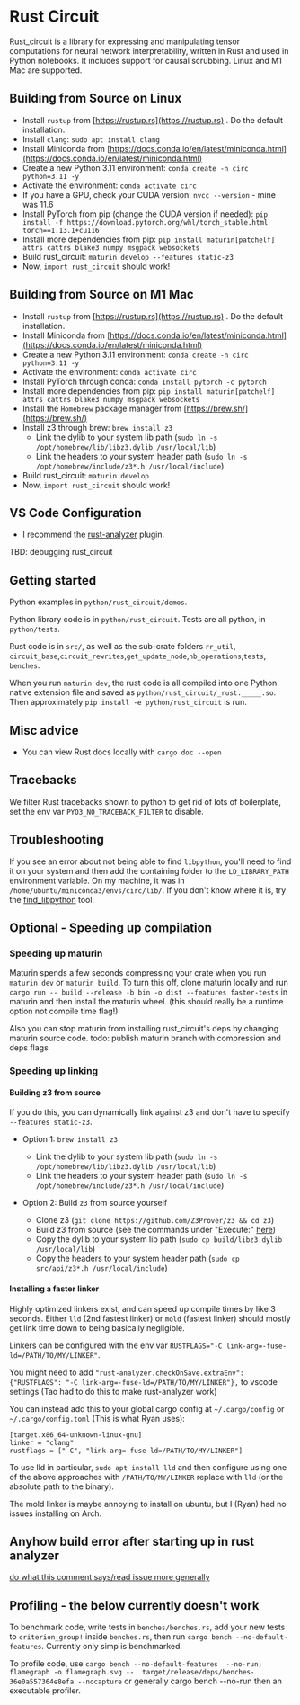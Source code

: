 # Rust Circuit

Rust_circuit is a library for expressing and manipulating tensor computations for neural network interpretability, written in Rust and used in Python notebooks. It includes support for causal scrubbing. Linux and M1 Mac are supported.

## Building from Source on Linux

- Install `rustup` from [https://rustup.rs](https://rustup.rs) . Do the default installation.
- Install `clang`: `sudo apt install clang`
- Install Miniconda from [https://docs.conda.io/en/latest/miniconda.html](https://docs.conda.io/en/latest/miniconda.html)
- Create a new Python 3.11 environment: `conda create -n circ python=3.11 -y`
- Activate the environment: `conda activate circ`
- If you have a GPU, check your CUDA version: `nvcc --version` - mine was 11.6
- Install PyTorch from pip (change the CUDA version if needed):  `pip install -f https://download.pytorch.org/whl/torch_stable.html torch==1.13.1+cu116`
- Install more dependencies from pip: `pip install maturin[patchelf] attrs cattrs blake3 numpy msgpack websockets`
- Build rust_circuit: `maturin develop --features static-z3`
- Now, `import rust_circuit` should work!

## Building from Source on M1 Mac

- Install `rustup` from [https://rustup.rs](https://rustup.rs) . Do the default installation.
- Install Miniconda from [https://docs.conda.io/en/latest/miniconda.html](https://docs.conda.io/en/latest/miniconda.html)
- Create a new Python 3.11 environment: `conda create -n circ python=3.11 -y`
- Activate the environment: `conda activate circ`
- Install PyTorch through conda: `conda install pytorch -c pytorch`
- Install more dependencies from pip: `pip install maturin[patchelf] attrs cattrs blake3 numpy msgpack websockets`
- Install the `Homebrew` package manager from [https://brew.sh/](https://brew.sh/)
- Install z3 through brew: `brew install z3`
  - Link the dylib to your system lib path (`sudo ln -s /opt/homebrew/lib/libz3.dylib /usr/local/lib`)
  - Link the headers to your system header path (`sudo ln -s /opt/homebrew/include/z3*.h /usr/local/include`)
- Build rust_circuit: `maturin develop`
- Now, `import rust_circuit` should work!

## VS Code Configuration

- I recommend the [rust-analyzer](https://marketplace.visualstudio.com/items?itemName=rust-lang.rust-analyzer) plugin.

TBD: debugging rust_circuit

## Getting started

Python examples in `python/rust_circuit/demos`.

Python library code is in `python/rust_circuit`. Tests are all python, in `python/tests`.

Rust code is in `src/`, as well as the sub-crate folders `rr_util`, `circuit_base`,`circuit_rewrites`,`get_update_node`,`nb_operations`,`tests`, `benches`.

When you run `maturin dev`, the rust code is all compiled into one Python native extension file and saved as `python/rust_circuit/_rust._____.so`. Then approximately `pip install -e python/rust_circuit` is run.

## Misc advice

- You can view Rust docs locally with `cargo doc --open`

## Tracebacks

We filter Rust tracebacks shown to python to get rid of lots of boilerplate, set the env var `PYO3_NO_TRACEBACK_FILTER` to disable.

## Troubleshooting

If you see an error about not being able to find `libpython`, you'll need to find it on your system and then add the containing folder to the `LD_LIBRARY_PATH` environment variable. On my machine, it was in `/home/ubuntu/miniconda3/envs/circ/lib/`. If you don't know where it is, try the [find_libpython](https://pypi.org/project/find-libpython/) tool.

## Optional - Speeding up compilation

### Speeding up maturin

Maturin spends a few seconds compressing your crate when you run `maturin dev` or `maturin build`. To turn this off, clone maturin locally and run `cargo run -- build --release -b bin -o dist --features faster-tests` in maturin and then install the maturin wheel. (this should really be a runtime option not compile time flag!)

Also you can stop maturin from installing rust_circuit's deps by changing maturin source code. todo: publish maturin branch with compression and deps flags

### Speeding up linking

#### Building z3 from source

If you do this, you can dynamically link against z3 and don't have to specify `--features static-z3`.

- Option 1: `brew install z3`
  - Link the dylib to your system lib path (`sudo ln -s /opt/homebrew/lib/libz3.dylib /usr/local/lib`)
  - Link the headers to your system header path (`sudo ln -s /opt/homebrew/include/z3*.h /usr/local/include`)

- Option 2: Build `z3` from source yourself
  - Clone z3 (`git clone https://github.com/Z3Prover/z3 && cd z3`)
  - Build z3 from source (see the commands under "Execute:" [here](https://github.com/Z3Prover/z3#building-z3-using-make-and-gccclang))
  - Copy the dylib to your system lib path (`sudo cp build/libz3.dylib /usr/local/lib`)
  - Copy the headers to your system header path (`sudo cp src/api/z3*.h /usr/local/include`)

#### Installing a faster linker

Highly optimized linkers exist, and can speed up compile times by like 3 seconds. Either `lld` (2nd fastest linker) or `mold` (fastest linker) should mostly get link time down to being basically negligible.

Linkers can be configured with the env var `RUSTFLAGS="-C link-arg=-fuse-ld=/PATH/TO/MY/LINKER"`.

You might need to add `"rust-analyzer.checkOnSave.extraEnv": {"RUSTFLAGS": "-C link-arg=-fuse-ld=/PATH/TO/MY/LINKER"},` to vscode settings (Tao had to do this to make rust-analyzer work)

You can instead add this to your global cargo config at `~/.cargo/config` or `~/.cargo/config.toml` (This is what Ryan uses):

```
[target.x86_64-unknown-linux-gnu]
linker = "clang"
rustflags = ["-C", "link-arg=-fuse-ld=/PATH/TO/MY/LINKER"]
```

To use lld in particular,  `sudo apt install lld` and then configure using one
of the above approaches with `/PATH/TO/MY/LINKER` replace with `lld` (or the absolute path
to the binary).

The mold linker is maybe annoying to install on ubuntu, but I (Ryan) had no issues installing on Arch.

## Anyhow build error after starting up in rust analyzer

[do what this comment says/read issue more generally](https://github.com/dtolnay/anyhow/issues/250#issuecomment-1209629746)

## Profiling - the below currently doesn't work

To benchmark code, write tests in `benches/benches.rs`, add your new tests to `criterion_group!` inside `benches.rs`, then run `cargo bench --no-default-features`.
Currently only simp is benchmarked.

To profile code, use
`cargo bench --no-default-features  --no-run; flamegraph -o flamegraph.svg --  target/release/deps/benches-36e0a557364e8efa --nocapture`
or generally cargo bench --no-run then an executable profiler.